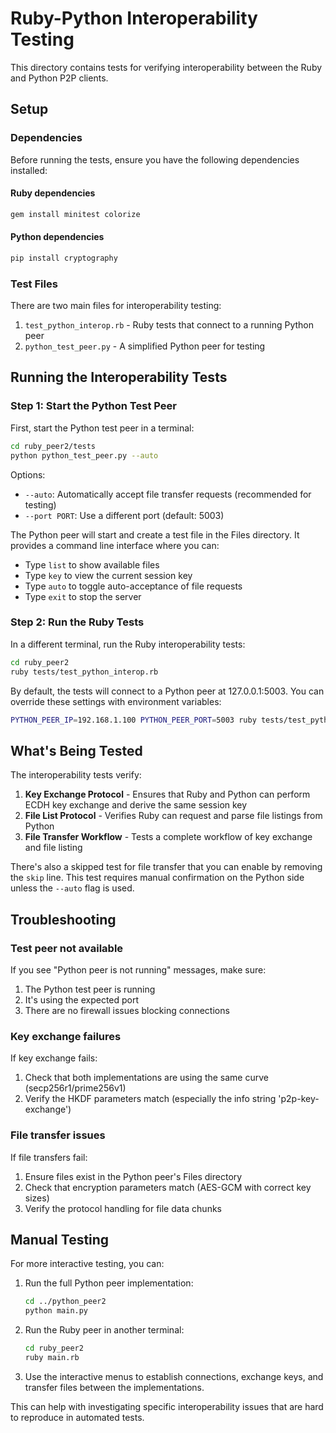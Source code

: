 # Ruby-Python Interoperability Testing

This directory contains tests for verifying interoperability between the Ruby and Python P2P clients.

## Setup

### Dependencies

Before running the tests, ensure you have the following dependencies installed:

#### Ruby dependencies
```bash
gem install minitest colorize
```

#### Python dependencies
```bash
pip install cryptography
```

### Test Files

There are two main files for interoperability testing:

1. `test_python_interop.rb` - Ruby tests that connect to a running Python peer
2. `python_test_peer.py` - A simplified Python peer for testing

## Running the Interoperability Tests

### Step 1: Start the Python Test Peer

First, start the Python test peer in a terminal:

```bash
cd ruby_peer2/tests
python python_test_peer.py --auto
```

Options:
- `--auto`: Automatically accept file transfer requests (recommended for testing)
- `--port PORT`: Use a different port (default: 5003)

The Python peer will start and create a test file in the Files directory. It provides a command line interface where you can:
- Type `list` to show available files
- Type `key` to view the current session key
- Type `auto` to toggle auto-acceptance of file requests
- Type `exit` to stop the server

### Step 2: Run the Ruby Tests

In a different terminal, run the Ruby interoperability tests:

```bash
cd ruby_peer2
ruby tests/test_python_interop.rb
```

By default, the tests will connect to a Python peer at 127.0.0.1:5003. You can override these settings with environment variables:

```bash
PYTHON_PEER_IP=192.168.1.100 PYTHON_PEER_PORT=5003 ruby tests/test_python_interop.rb
```

## What's Being Tested

The interoperability tests verify:

1. **Key Exchange Protocol** - Ensures that Ruby and Python can perform ECDH key exchange and derive the same session key
2. **File List Protocol** - Verifies Ruby can request and parse file listings from Python
3. **File Transfer Workflow** - Tests a complete workflow of key exchange and file listing

There's also a skipped test for file transfer that you can enable by removing the `skip` line. This test requires manual confirmation on the Python side unless the `--auto` flag is used.

## Troubleshooting

### Test peer not available

If you see "Python peer is not running" messages, make sure:
1. The Python test peer is running
2. It's using the expected port
3. There are no firewall issues blocking connections

### Key exchange failures

If key exchange fails:
1. Check that both implementations are using the same curve (secp256r1/prime256v1)
2. Verify the HKDF parameters match (especially the info string 'p2p-key-exchange')

### File transfer issues

If file transfers fail:
1. Ensure files exist in the Python peer's Files directory
2. Check that encryption parameters match (AES-GCM with correct key sizes)
3. Verify the protocol handling for file data chunks

## Manual Testing

For more interactive testing, you can:

1. Run the full Python peer implementation:
   ```bash
   cd ../python_peer2
   python main.py
   ```

2. Run the Ruby peer in another terminal:
   ```bash
   cd ruby_peer2
   ruby main.rb
   ```

3. Use the interactive menus to establish connections, exchange keys, and transfer files between the implementations.

This can help with investigating specific interoperability issues that are hard to reproduce in automated tests. 